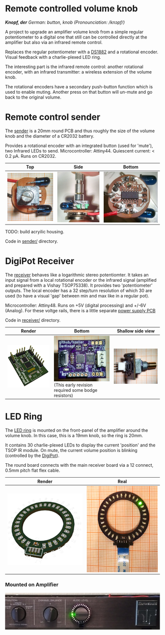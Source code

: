 Remote controlled volume knob
=============================

_**Knopf, der** German: button, knob (Pronounciation: /knɔpf/)_

A project to upgrade an amplifier volume knob from a simple regular
potentiometer to a digital one that still can be controlled
directly at the amplifier but also via an infrared remote control.

Replaces the regular potentiometer with a [DS1882] and a rotational encoder.
Visual feedback with a charlie-plexed LED ring.

The interesting part is the infrared remote control: another rotational encoder,
with an infrared transmitter: a wireless extension of the volume knob.

The rotational encoders have a secondary push-button function which is used to
enable muting. Another press on that button will un-mute and go back to the
original volume.

# Remote control sender
The [sender](./pcb/remote-control) is a 20mm round PCB and thus roughly the
size of the volume knob and the diameter of a CR2032 battery.

Provides a rotational encoder with an integrated button (used for 'mute'), two
Infrared LEDs to send.
Microcontroller: Attiny44. Quiescent current: < 0.2 μA. Runs on CR2032.


Top                    | Side                       | Bottom
-----------------------|----------------------------|--------------------------
![](img/sender-top.jpg)|![](img/sender-sideways.jpg)|![](img/sender-bottom.jpg)

TODO: build acryilic housing.

Code in [sender/](./sender) directory.

# DigiPot Receiver

The [receiver](pcb/digi-pot) behaves like a logarithmic stereo potentiomter.
It takes an input signal from a local rotational encoder or the infrared
signal (amplified and prepared with a Vishay TSOP75338).
It provides two 'potentiometer' outputs. The local encoder has a 32 step/turn
resolution of which 30 are used (to have a visual 'gap' between min and max
like in a regular pot).

Microcontroller: Attiny48.
Runs on +5V (digital processing) and +/-6V (Analog). For these voltge rails,
there is a little separate [power supply PCB](./pcb/power)

Code in [receiver/](./receiver) directory.

Render                      |  Bottom                      | Shallow side view
----------------------------|------------------------------|----------------------------|
![](img/digi-pot-render.png)|![](img/receiver-bottom.jpg) (This early revision required some bodge resistors)|![](img/receiver-shallow-side.jpg)|


# LED Ring
The [LED ring](./pcb/led-ring) is mounted on the front-panel of the amplifier
around the volume knob. In this case, this is a 19mm knob, so the ring is 20mm.

It contains 30 charlie-plexed LEDs to display the current 'position' and the
TSOP IR module. On mute, the current volume position is blinking (controlled by
the [DigiPot](./pcb/digi-pot)).

The round board connects with the main receiver board via a 12 connect,
0.5mm pitch flat flex cable.

Render                       | Real
-----------------------------|----------------------
![](img/led-ring-render.png) | ![](img/led-ring.jpg)

### Mounted on Amplifier

![](img/on-device.jpg)

[DS1882]: https://datasheets.maximintegrated.com/en/ds/DS1882.pdf